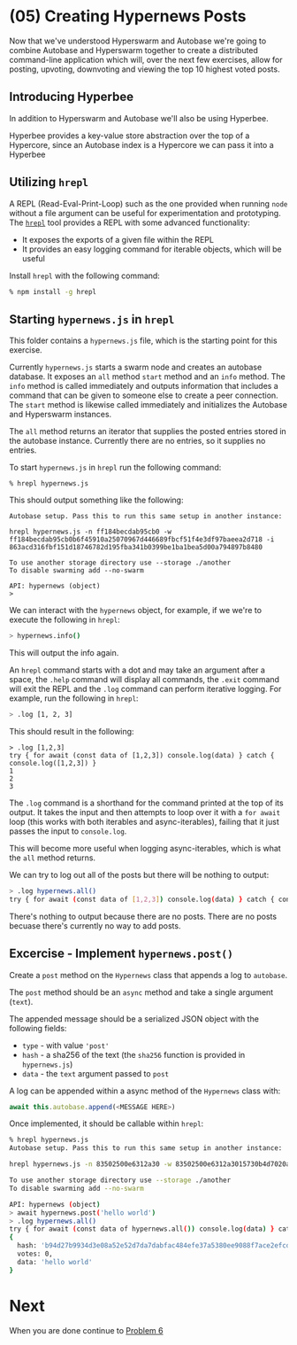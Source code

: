 # (05) Creating Hypernews Posts


Now that we've understood Hyperswarm and Autobase we're going to combine
Autobase and Hyperswarm together to create a distributed command-line application
which will, over the next few exercises, allow for posting, upvoting, downvoting
and viewing the top 10 highest voted posts. 

## Introducing Hyperbee

In addition to Hyperswarm and Autobase we'll also be using Hyperbee.

Hyperbee provides a key-value store abstraction over the top of a Hypercore,
since an Autobase index is a Hypercore we can pass it into a Hyperbee  


## Utilizing `hrepl`

A REPL (Read-Eval-Print-Loop) such as the one provided when running `node` without
a file argument can be useful for experimentation and prototyping. The [`hrepl`](https://github.com/davidmarkclements/hrepl) tool
provides a REPL with some advanced functionality:

* It exposes the exports of a given file within the REPL
* It provides an easy logging command for iterable objects, which will be useful

Install `hrepl` with the following command:

```sh
% npm install -g hrepl
```

## Starting `hypernews.js` in `hrepl`

This folder contains a `hypernews.js` file, which is the starting point for this exercise.

Currently `hypernews.js` starts a swarm node and creates an autobase database. It exposes
an `all` method `start` method and an `info` method. The `info` method is called immediately 
and outputs information that includes a command that can be given to someone else to create a peer
connection. The `start` method is likewise called immediately and initializes the Autobase
and Hyperswarm instances.

The `all` method returns an iterator that supplies the posted entries stored in the autobase 
instance. Currently there are no entries, so it supplies no entries. 

To start `hypernews.js` in `hrepl` run the following command:

```
% hrepl hypernews.js
```

This should output something like the following:


```
Autobase setup. Pass this to run this same setup in another instance:

hrepl hypernews.js -n ff184becdab95cb0 -w ff184becdab95cb0b6f45910a25070967d446689fbcf51f4e3df97baeea2d718 -i 863acd316fbf151d18746782d195fba341b0399be1ba1bea5d00a794897b8480

To use another storage directory use --storage ./another
To disable swarming add --no-swarm

API: hypernews (object)
>
```

We can interact with the `hypernews` object, for example, if we we're to execute the following in `hrepl`:

```sh
> hypernews.info()
```

This will output the info again. 

An `hrepl` command starts with a dot and may take an argument after a space, the `.help` command
will display all commands, the `.exit` command will exit the REPL and the `.log` command can 
perform iterative logging. For example, run the following in `hrepl`: 

```sh
> .log [1, 2, 3]
```

This should result in the following:

```
> .log [1,2,3]
try { for await (const data of [1,2,3]) console.log(data) } catch { console.log([1,2,3]) }
1
2
3
```

The `.log` command is a shorthand for the command printed at the top of its output. 
It takes the input and then attempts to loop over it with a `for await` loop
(this works with both iterables and async-iterables), failing that it just passes the input to 
`console.log`. 

This will become more useful when logging async-iterables, which is what the `all` method returns. 

We can try to log out all of the posts but there will be nothing to output:

```sh
> .log hypernews.all()
try { for await (const data of [1,2,3]) console.log(data) } catch { console.log([1,2,3]) }
```

There's nothing to output because there are no posts. There are no posts becuase there's currently
no way to add posts.

## Excercise - Implement `hypernews.post()`

Create a `post` method on the `Hypernews` class that appends a log to `autobase`.

The `post` method should be an `async` method and take a single argument (`text`).

The appended message should be a serialized JSON object with the following fields:

* `type` - with value `'post'`
* `hash` - a sha256 of the text (the `sha256` function is provided in `hypernews.js`)
* `data` - the `text` argument passed to `post`

A log can be appended within a async method of the `Hypernews` class with:

```js
await this.autobase.append(<MESSAGE HERE>)
```

Once implemented, it should be callable within `hrepl`:


```sh
% hrepl hypernews.js                                                                                                                             interactive
Autobase setup. Pass this to run this same setup in another instance:

hrepl hypernews.js -n 83502500e6312a30 -w 83502500e6312a3015730b4d7020af6428825af5d02a32cb0b8992d46991a475 -i 469c49cae805f778843206ebcce7e83b5eedd354b4759f74d1241336ece33582

To use another storage directory use --storage ./another
To disable swarming add --no-swarm

API: hypernews (object)
> await hypernews.post('hello world')
> .log hypernews.all()
try { for await (const data of hypernews.all()) console.log(data) } catch { console.log(hypernews.all()) }
{
  hash: 'b94d27b9934d3e08a52e52d7da7dabfac484efe37a5380ee9088f7ace2efcde9',
  votes: 0,
  data: 'hello world'
}
```

# Next

When you are done continue to [Problem 6](../06)
